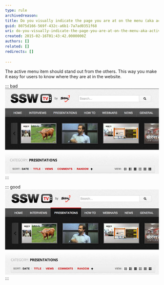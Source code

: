 ```yaml
---
type: rule
archivedreason: 
title: Do you visually indicate the page you are at on the menu (aka active state)?
guid: 8075d166-569f-432c-a6b1-7a7ad0351f68
uri: do-you-visually-indicate-the-page-you-are-at-on-the-menu-aka-active-state
created: 2015-02-16T01:43:42.0000000Z
authors: []
related: []
redirects: []

---
```


The active menu item should stand out from the others. This way you make it easy for users to know where they are at in the website.

<!--endintro-->


::: bad  
![Figure: Bad Example – you can't tell where you are in the site](../../assets/active-state-bad.jpg)  
:::


::: good  
![Figure: Good Example – it’s easy to see where you are at](../../assets/active-state-good.jpg)  
:::
